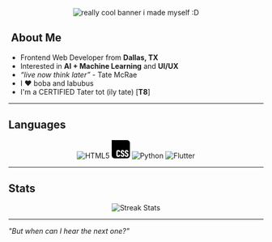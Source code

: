 <p align="center">
  <img src="banner.gif" alt="really cool banner i made myself :D" width="600" />
</p>

## ​​​ About Me  
- Frontend Web Developer from **Dallas, TX**  
- Interested in **AI + Machine Learning** and **UI/UX**
- *“live now think later”* - Tate McRae
- I ❤️ boba and labubus
- I'm a CERTIFIED Tater tot (ily tate) [**T8**]

---

##  Languages  
<p align="center">
  <!-- Example: Using Simple Icons via GitHub raw URLs -->
  <img src="https://raw.githubusercontent.com/simple-icons/simple-icons/develop/icons/html5.svg" alt="HTML5" width="36" height="36" />
  <img src="https://raw.githubusercontent.com/simple-icons/simple-icons/develop/icons/css.svg" alt="CSS3" width="36" height="36" />
  <img src="https://raw.githubusercontent.com/simple-icons/simple-icons/develop/icons/python.svg" alt="Python" width="36" height="36" />
  <img src="https://raw.githubusercontent.com/simple-icons/simple-icons/develop/icons/flutter.svg" alt="Flutter" width="36" height="36" />
</p>

---

##  Stats  
<p align="center">
  <!-- Static images from GitHub's own domains -->
  <img src="https://github-readme-streak-stats.herokuapp.com?user=YOURUSERNAME&theme=default&hide_border=true" alt="Streak Stats" width="45%" />
</p>



---
*"But when can I hear the next one?"*
  </a>
</p>
